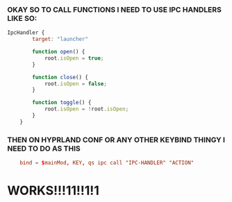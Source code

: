 ### OKAY SO TO CALL FUNCTIONS I NEED TO USE IPC HANDLERS LIKE SO:

```qml
IpcHandler {
        target: "launcher"

        function open() {
            root.isOpen = true;
        }

        function close() {
            root.isOpen = false;
        }

        function toggle() {
            root.isOpen = !root.isOpen;
        }
    }

```

### THEN ON HYPRLAND CONF OR ANY OTHER KEYBIND THINGY I NEED TO DO AS THIS

```conf
    bind = $mainMod, KEY, qs ipc call "IPC-HANDLER" "ACTION"
```

# WORKS!!!11!!1!1
